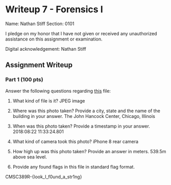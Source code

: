 # Writeup 7 - Forensics I

Name: Nathan Stiff
Section: 0101

I pledge on my honor that I have not given or received any unauthorized assistance on this assignment or examination.

Digital acknowledgement: Nathan Stiff

## Assignment Writeup

### Part 1 (100 pts)
Answer the following questions regarding [this](../image) file:

1. What kind of file is it? JPEG image

2. Where was this photo taken? Provide a city, state and the name of the building in your answer. The John Hancock Center, Chicago, Illinois

3. When was this photo taken? Provide a timestamp in your answer. 2018:08:22 11:33:24.801

4. What kind of camera took this photo? iPhone 8 rear camera

5. How high up was this photo taken? Provide an answer in meters. 539.5m above sea level.

6. Provide any found flags in this file in standard flag format.

CMSC389R-{look_I_f0und_a_str1ng}
